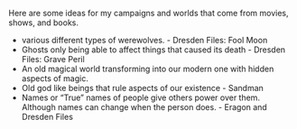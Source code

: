 Here are some ideas for my campaigns and worlds that come from movies, shows, and books.
- various different types of werewolves. - Dresden Files: Fool Moon
- Ghosts only being able to affect things that caused its death - Dresden Files: Grave Peril
- An old magical world transforming into our modern one with hidden aspects of magic.
- Old god like beings that rule aspects of our existence - Sandman
- Names or “True” names of people give others power over them. Although names can change when the person does. - Eragon and Dresden Files